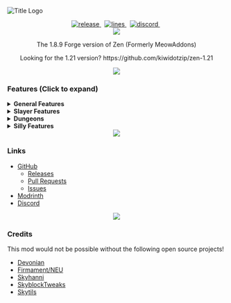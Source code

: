![Title Logo](https://i.imgur.com/89LZy2p.png)
<div align="center">
    <a href="https://github.com/kiwidotzip/zen/releases/latest" target="_blank">
        <img src="https://img.shields.io/github/v/release/kiwidotzip/zen?include_prereleases&label=Latest&logo=Github&logoColor=FFFFFF&labelColor=262626&color=0074D4&style=for-the-badge" alt="release">
    </a>&nbsp;
    <a href="https://github.com/kiwidotzip/zen/graphs/code-frequency" target="_blank">
        <img src="https://img.shields.io/github/license/kiwidotzip/zen?label=License&logo=Github&logoColor=FFFFFF&labelColor=262626&color=0074D4&style=for-the-badge" alt="lines">
    </a>&nbsp;
    <a href="https://discord.gg/MDw2Q9eBdw" target="_blank">
        <img src="https://img.shields.io/discord/1353646371407659018?label=Discord&logo=Discord&logoColor=FFFFFF&labelColor=262626&color=0074D4&style=for-the-badge" alt="discord">
    </a>&nbsp;
</div>
<div align="center"><img src='https://i.imgur.com/0KOjr5l.png'/></div>


<p align="center">The 1.8.9 Forge version of Zen (Formerly MeowAddons)</p>
<p align="center">Looking for the 1.21 version? https://github.com/kiwidotzip/zen-1.21</p>

<div align="center"><img src='https://i.imgur.com/0KOjr5l.png'/></div>

### Features (Click to expand)

<details>
  <summary><strong>General Features</strong></summary>
  
- Armor HUD
- Arrow poison tracker
- Block overlay
- Better Auction House messages
- Better Bazaar messages
- Chat cleaner
- Calculator
- Custom entity damage tint
- Custom model size
- Damage Tracker
- Entity Highlight
- Fire freeze overlay
- Guild message formatter
- Party message formatter
- Ragnarock alert
- Remove selfie camera
- Same server alert
- Vanilla HP Hud
- World age message
- Hide fire overlay
- Hide falling blocks
- Hide status effects
- Hide thunder
- Hide enderman tp
- Hide non-starred mob nametags
- Hide death animation
- Hide damage in dungeons
- Hide fog
- Remove chat history limit
- No hurt cam bob

</details>

<details>
  <summary><strong>Slayer Features</strong></summary>
  
- Slayer timer
- Slayer highlight
- Slayer stats
- Enderman laser timer
- Miniboss spawn alert
- Vengeance proc timer
- Vengeance damage tracker
- Carry counter [a LOT of stuff]
</details>

<details>
  <summary><strong>Dungeons</strong></summary>
  
- Architect draft stuff
- Blood timer
- Crypt reminder
- Custom party finder messages
- Fire freeze timer
- Livid highlight, Line to correct Livid, Hide incorrect Livid
- Livid ice spray timer
- Key alert
- Key highlight
- Starred mobs highlight
- Scarf spawn timer and scarf minion spawn timers
- Server lag timer
- Terminal tracker
</details>

<details>
  <summary><strong>Silly Features</strong></summary>

- Automeow
- Meow count
- Meow chat sounds
- Meow death sounds
- Meow message translator
</details>

<div align="center"><img src='https://i.imgur.com/0KOjr5l.png'/></div>

### Links

- [GitHub](https://github.com/kiwidotzip/zen)
  - [Releases](https://github.com/kiwidotzip/zen/releases)
  - [Pull Requests](https://github.com/kiwidotzip/zen/pulls)
  - [Issues](https://github.com/kiwidotzip/zen/issues)
- [Modrinth](https://modrinth.com/mod/zenmod)
- [Discord](https://discordapp.com/invite/KPmHQUC97G)

<div align="center"><img src='https://i.imgur.com/0KOjr5l.png'/></div>

### Credits
This mod would not be possible without the following open source projects!

- [Devonian](https://github.com/Synnerz/Devonian)
- [Firmament/NEU](https://github.com/nea89o/Firmament)
- [Skyhanni](https://github.com/hannibal002/SkyHanni)
- [SkyblockTweaks](https://github.com/MrFast-js/Skyblock-Tweaks/)
- [Skytils](https://github.com/Skytils/SkytilsMod)
